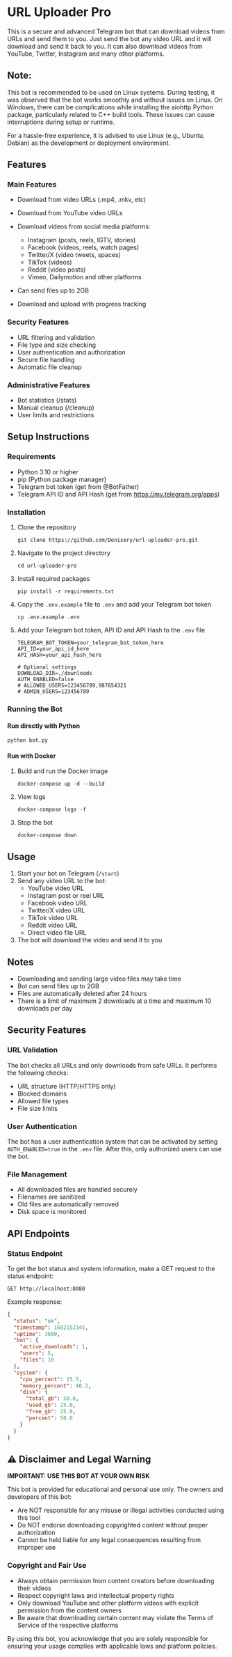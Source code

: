 # URL Uploader Pro

This is a secure and advanced Telegram bot that can download videos from URLs and send them to you. Just send the bot any video URL and it will download and send it back to you. It can also download videos from YouTube, Twitter, Instagram and many other platforms.

## Note:
This bot is recommended to be used on Linux systems. During testing, it was observed that the bot works smoothly and without issues on Linux. On Windows, there can be complications while installing the aiohttp Python package, particularly related to C++ build tools. These issues can cause interruptions during setup or runtime.

For a hassle-free experience, it is advised to use Linux (e.g., Ubuntu, Debian) as the development or deployment environment.

## Features

### Main Features
- Download from video URLs (.mp4, .mkv, etc)
- Download from YouTube video URLs
- Download videos from social media platforms:
  - Instagram (posts, reels, IGTV, stories)
  - Facebook (videos, reels, watch pages)
  - Twitter/X (video tweets, spaces)
  - TikTok (videos)
  - Reddit (video posts)
  - Vimeo, Dailymotion and other platforms

- Can send files up to 2GB
- Download and upload with progress tracking

### Security Features
- URL filtering and validation
- File type and size checking
- User authentication and authorization
- Secure file handling
- Automatic file cleanup

### Administrative Features
- Bot statistics (/stats)
- Manual cleanup (/cleanup)
- User limits and restrictions

## Setup Instructions

### Requirements

- Python 3.10 or higher
- pip (Python package manager)
- Telegram bot token (get from @BotFather)
- Telegram API ID and API Hash (get from https://my.telegram.org/apps)

### Installation

1. Clone the repository
   ```
   git clone https://github.com/Denisery/url-uploader-pro.git
   ```

2. Navigate to the project directory
   ```
   cd url-uploader-pro
   ```

3. Install required packages
   ```
   pip install -r requirements.txt
   ```

4. Copy the `.env.example` file to `.env` and add your Telegram bot token
   ```
   cp .env.example .env
   ```

5. Add your Telegram bot token, API ID and API Hash to the `.env` file
   ```
   TELEGRAM_BOT_TOKEN=your_telegram_bot_token_here
   API_ID=your_api_id_here
   API_HASH=your_api_hash_here

   # Optional settings
   DOWNLOAD_DIR=./downloads
   AUTH_ENABLED=false
   # ALLOWED_USERS=123456789,987654321
   # ADMIN_USERS=123456789
   ```

### Running the Bot

#### Run directly with Python

```
python bot.py
```

#### Run with Docker

1. Build and run the Docker image
   ```
   docker-compose up -d --build
   ```

2. View logs
   ```
   docker-compose logs -f
   ```

3. Stop the bot
   ```
   docker-compose down
   ```

## Usage

1. Start your bot on Telegram (`/start`)
2. Send any video URL to the bot:
   - YouTube video URL
   - Instagram post or reel URL
   - Facebook video URL
   - Twitter/X video URL
   - TikTok video URL
   - Reddit video URL
   - Direct video file URL
3. The bot will download the video and send it to you

## Notes

- Downloading and sending large video files may take time
- Bot can send files up to 2GB
- Files are automatically deleted after 24 hours
- There is a limit of maximum 2 downloads at a time and maximum 10 downloads per day

## Security Features

### URL Validation
The bot checks all URLs and only downloads from safe URLs. It performs the following checks:
- URL structure (HTTP/HTTPS only)
- Blocked domains
- Allowed file types
- File size limits

### User Authentication
The bot has a user authentication system that can be activated by setting `AUTH_ENABLED=true` in the `.env` file. After this, only authorized users can use the bot.

### File Management
- All downloaded files are handled securely
- Filenames are sanitized
- Old files are automatically removed
- Disk space is monitored


## API Endpoints

### Status Endpoint

To get the bot status and system information, make a GET request to the status endpoint:

```
GET http://localhost:8080
```

Example response:

```json
{
  "status": "ok",
  "timestamp": 1682152345,
  "uptime": 3600,
  "bot": {
    "active_downloads": 1,
    "users": 5,
    "files": 10
  },
  "system": {
    "cpu_percent": 25.5,
    "memory_percent": 40.2,
    "disk": {
      "total_gb": 50.0,
      "used_gb": 25.0,
      "free_gb": 25.0,
      "percent": 50.0
    }
  }
}
```

## ⚠️ Disclaimer and Legal Warning

**IMPORTANT: USE THIS BOT AT YOUR OWN RISK**

This bot is provided for educational and personal use only. The owners and developers of this bot:

- Are NOT responsible for any misuse or illegal activities conducted using this tool
- Do NOT endorse downloading copyrighted content without proper authorization
- Cannot be held liable for any legal consequences resulting from improper use

### Copyright and Fair Use

- Always obtain permission from content creators before downloading their videos
- Respect copyright laws and intellectual property rights
- Only download YouTube and other platform videos with explicit permission from the content owners
- Be aware that downloading certain content may violate the Terms of Service of the respective platforms

By using this bot, you acknowledge that you are solely responsible for ensuring your usage complies with applicable laws and platform policies.
